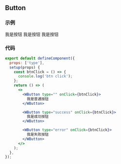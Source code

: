 ## Button

### 示例

<w-button>我是按钮</w-button>
<w-button type="success">我是按钮</w-button>
<w-button type="error">我是按钮</w-button>

### 代码
```jsx
export default defineComponent({
  props: ['type'],
  setup(props) {
    const btnClick = () => {
      console.log('btn click');
    };
    return () => (
      <>
        <WButton type="" onClick={btnClick}>
          我是普通按钮
        </WButton>

        <WButton type="success" onClick={btnClick}>
          我是成功按钮
        </WButton>

        <WButton type="error" onClick={btnClick}>
          我是失败按钮
        </WButton>
      </>
    );
  },
});
```
